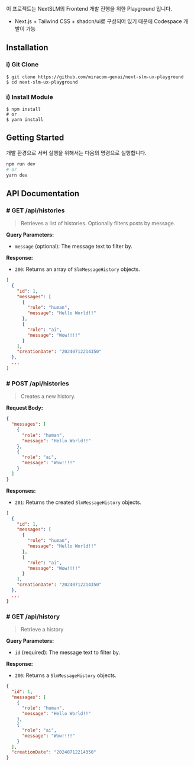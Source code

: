 이 프로젝트는 NextSLM의 Frontend 개발 진행을 위한 Playground 입니다.

- Next.js + Tailwind CSS + shadcn/ui로 구성되어 있기 때문에 Codespace 개발이 가능

## Installation

### i) Git Clone

```shell
$ git clone https://github.com/miracom-genai/next-slm-ux-playground
$ cd next-slm-ux-playground
```

### i) Install Module

```shell
$ npm install
# or
$ yarn install
```

## Getting Started

개발 환경으로 서버 실행을 위해서는 다음의 명령으로 실행합니다.

```bash
npm run dev
# or
yarn dev
```

## API Documentation

### # GET /api/histories

> Retrieves a list of histories. Optionally filters posts by message.

**Query Parameters:**

- `message` (optional): The message text to filter by.

**Response:**

- `200`: Returns an array of `SlmMessageHistory` objects.

```json
[
  {
    "id": 1,
    "messages": [
      {
        "role": "human",
        "message": "Hello World!!"
      },
      {
        "role": "ai",
        "message": "Wow!!!!"
      }
    ],
    "creationDate": "20240712214350"
  },
  ...
]
```

### # POST /api/histories

> Creates a new history.

**Request Body:**

```json
{
  "messages": [
    {
      "role": "human",
      "message": "Hello World!!"
    },
    {
      "role": "ai",
      "message": "Wow!!!!"
    }
  ]
}
```

**Responses:**

- `201`: Returns the created `SlmMessageHistory` objects.

```json
[
  {
    "id": 1,
    "messages": [
      {
        "role": "human",
        "message": "Hello World!!"
      },
      {
        "role": "ai",
        "message": "Wow!!!!"
      }
    ],
    "creationDate": "20240712214350"
  },
  ...
}
```

### # GET /api/history

> Retrieve a history

**Query Parameters:**

- `id` (required): The message text to filter by.

**Response:**

- `200`: Returns a `SlmMessageHistory` objects.

```json
{
  "id": 1,
  "messages": [
    {
      "role": "human",
      "message": "Hello World!!"
    },
    {
      "role": "ai",
      "message": "Wow!!!!"
    }
  ],
  "creationDate": "20240712214350"
}
```
